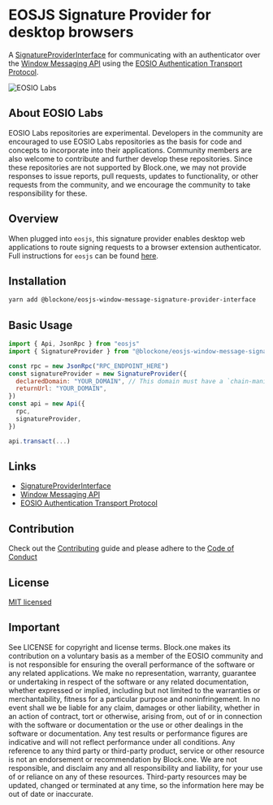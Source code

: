 # EOSJS Signature Provider for desktop browsers

A [SignatureProviderInterface](https://github.com/EOSIO/eosjs-signature-provider-interface) for communicating with an authenticator over the [Window Messaging API](https://developer.mozilla.org/en-US/docs/Web/API/Window/postMessage) using the [EOSIO Authentication Transport Protocol](https://github.com/EOSIO/eosio-authentication-transport-protocol-spec).

![EOSIO Labs](https://img.shields.io/badge/EOSIO-Labs-5cb3ff.svg)

## About EOSIO Labs

EOSIO Labs repositories are experimental.  Developers in the community are encouraged to use EOSIO Labs repositories as the basis for code and concepts to incorporate into their applications. Community members are also welcome to contribute and further develop these repositories. Since these repositories are not supported by Block.one, we may not provide responses to issue reports, pull requests, updates to functionality, or other requests from the community, and we encourage the community to take responsibility for these.

## Overview

When plugged into `eosjs`, this signature provider enables desktop web applications to route signing requests to a browser extension authenticator. Full instructions for `eosjs` can be found [here](https://github.com/EOSIO/eosjs).

## Installation

```bash
yarn add @blockone/eosjs-window-message-signature-provider-interface

```

## Basic Usage

```javascript
import { Api, JsonRpc } from "eosjs"
import { SignatureProvider } from "@blockone/eosjs-window-message-signature-provider-interface"

const rpc = new JsonRpc("RPC_ENDPOINT_HERE")
const signatureProvider = new SignatureProvider({
  declaredDomain: "YOUR_DOMAIN", // This domain must have a `chain-manifests.json` file at the root
  returnUrl: "YOUR_DOMAIN",
})
const api = new Api({
  rpc,
  signatureProvider,
})

api.transact(...)

```

## Links
- [SignatureProviderInterface](https://github.com/EOSIO/eosjs-signature-provider-interface)
- [Window Messaging API](https://developer.mozilla.org/en-US/docs/Web/API/Window/postMessage)
- [EOSIO Authentication Transport Protocol](https://github.com/EOSIO/eosio-authentication-transport-protocol-spec)

## Contribution
Check out the [Contributing](./CONTRIBUTING.md) guide and please adhere to the [Code of Conduct](./CONTRIBUTING.md#conduct)

## License
[MIT licensed](./LICENSE)

## Important

See LICENSE for copyright and license terms.  Block.one makes its contribution on a voluntary basis as a member of the EOSIO community and is not responsible for ensuring the overall performance of the software or any related applications.  We make no representation, warranty, guarantee or undertaking in respect of the software or any related documentation, whether expressed or implied, including but not limited to the warranties or merchantability, fitness for a particular purpose and noninfringement. In no event shall we be liable for any claim, damages or other liability, whether in an action of contract, tort or otherwise, arising from, out of or in connection with the software or documentation or the use or other dealings in the software or documentation.  Any test results or performance figures are indicative and will not reflect performance under all conditions.  Any reference to any third party or third-party product, service or other resource is not an endorsement or recommendation by Block.one.  We are not responsible, and disclaim any and all responsibility and liability, for your use of or reliance on any of these resources. Third-party resources may be updated, changed or terminated at any time, so the information here may be out of date or inaccurate.

